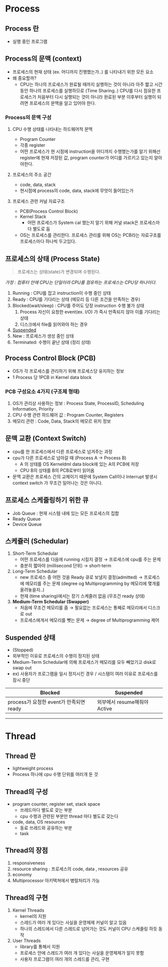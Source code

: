# **Process**

## Process 란

- 실행 중인 프로그램

## Process의 문맥 (context)

- 프로세스의 현재 상태 (ex. 어디까지 진행했는가..) 를 나타내기 위한 모든 요소
- 왜 중요할까?
    - CPU는 하나의 프로세스가 완료될 때까지 실행하는 것이 아니라 아주 짧고 시간동안 하나의 프로세스를 실행하므로 (Time Sharing..) CPU를 다시 점유한 프로세스가 처음부터 다시 실행되는 것이 아니라 완료된 부분 이후부터 실행이 되려면 프로세스의 문맥을 알고 있어야 한다.

### Process의 문맥 구성

1. CPU 수행 상태를 나타내는 하드웨어적 문맥
    - Program Counter
    - 각종 register
    - 어떤 프로세스가 현 시점에 instruction을 어디까지 수행했는가를 알기 위해선 register에 현재 저장된 값, program counter가 어디를 가르키고 있는지 알아야한다.

2. 프로세스의 주소 공간
    - code, data, stack
    - 현시점에 process의 code, data, stack에 무엇이 들어있는가

3. 프로세스 관련 커널 자료구조
    - PCB(Process Control Block)
    - Kernel Stack
        - 어떤 프로세스가 System cal 했는지 알기 위해 커널 stack은 프로세스마다 별도로 둠
    - OS는 프로세스를 관리한다. 프로세스 관리를 위해 OS는 PCB라는 자료구조를 프로세스마다 하나씩 두고있다.

## 프로세스의 상태 (Process State)

> 프로세스는 상태(state)가 변경되며 수행된다.
> 

*가정 : 컴퓨터 안에 CPU는 단일이라 CPU를 점유하는 프로세스는 CPU당 하나이다.*

1. Running : CPU를 잡고 instruction이 수행 중인 상태
2. Ready : CPU를 기다리는 상태 (메모리 등 다른 조건을 만족하는 경우)
3. Blocked(wait/sleep) : CPU를 주어도 당장 instruction 수행 불가 상태
    1. Process 자신이 요청한 event(ex. I/O) 가 즉시 만족되지 않아 이를 기다리는 상태
    2. 디스크에서 file를 읽어와야 하는 경우
4. [Suspended](#Suspended-상태)
5. New : 프로세스가 생성 중인 상태
6. Terminated: 수행이 끝난 상태 (정리 상태)

## Process Control Block (PCB)

- OS가 각 프로세스를 관리하기 위해 프로세스당 유지하는 정보
- 1 Process 당 1PCB in Kernel data block

### PCB 구성요소 4가지 (구조체 형태)

1. OS가 관리상 사용하는 정보 : Process State, ProcessID, Scheduling Information, Priority
2. CPU 수행 관련 하드웨어 값 : Program Counter, Registers
3. 메모리 관련 : Code, Data, Stack의 메모르 위치 정보

## 문맥 교환 (Context Switch)

- cpu를 한 프로세스에서 다른 프로세스로 넘겨주는 과정
- cpu가 다른 프로세스로 넘아갈 때 (Process A → Process B)
    - A 의 상태를 OS Kerneldml data block에 있는 A의 PCB에 저장
    - CPU B의 상태를 B의 PCB로부터 읽어옴
- 문맥 교환은 프로세스 간의 교체이기 때문에 System Call이나 Interrupt 발생시 context switch 가 무조건 일어나는 것은 아니다.

## 프로세스 스케줄링하기 위한 큐

- Job Queue : 현재 시스템 내에 있는 모든 프로세스의 집합
- Ready Queue
- Device Queue

## 스케쥴러 (Schedular)

1. Short-Term Schedular
    - 어떤 프로세스를 다음에 running 시킬지 결정 → 프로세스에 cpu를 주는 문제
    - 충분히 짧아야 (millisecond 단위) → short-term
2. Long-Term Schedular
    - new 프로세스 중 어떤 것을 Ready 큐로 보낼지 결정(admitted) → 프로세스에 메모리를 주는 문제 (degree og Multiprogramming by 메모리에 몇개를 올려놓을지..)
    - 현재 (time sharing)에서는 장기 스케줄러 없음 (무조건 ready 상태)
3. **Medium-Term Schedular (Swapper)**
    - 처음에 무조건 메모리를 줌 → 필요없는 프로세스는 통째로 메모리에서 디스크로 out
    - 프로세스에게서 메모리를 뺏는 문제 → degree of Multiprogramming 제어
    

## Suspended 상태 
- (Stopped)
- 외부적인 이유로 프로세스의 수행이 정지된 상태
- Medium-Term Schedular에 의해 프로세스가 메모리를 모두 빼았기고 disk로 swap out
- ex) 사용자가 프로그램을 일시 정지시킨 경우 / 시스템이 여러 이유로 프로세스를 잠시 중단

| Blocked | Suspended |
| --- | --- |
| process가 요청한 event가 만족되면 ready | 외부에서 resume해줘야 Active |

---

# Thread

## Thread 란

- lightweight process
- Process 하나에 cpu 수행 단위를 여러개 둔 것

## Thread의 구성

- program counter, register set, stack space
    - 쓰레드마다 별도로 갖는 부분
    - cpu 수행과 관련된 부분만 thread 마다 별도로 갖는다
- code, data, OS resources
    - 동료 쓰레드와 공유하는 부분
    - task
    

## Thread의 장점

1. responsiveness
2. resource sharing : 프로세스의 code, data , resources 공유
3. economy
4. Multiprocessor 아키택쳐에서 병럴처리가 가능

## Thread의 구현

1. Kernel Threads
    - kernel의 지원
    - 스레드가 여러 개 있다는 사실을 운영체제 커널이 알고 있음
    - 하나의 스레드에서 다른 스레드로 넘어가는 것도 커널이 CPU 스케줄링 하듯 동작
2. User Threads
    - library를 통해서 지원
    - 프로세스 안에 스레드가 여러 개 있다는 사실을 운영체제가 알지 못함
    - 사용자 프로그램이 여러 개의 스레드를 관리, 구현